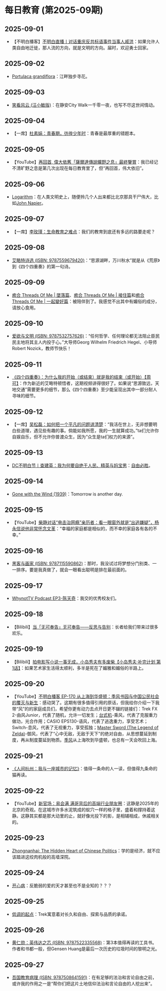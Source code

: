# 每日教育 (第2025-09期)

## 2025-09-01

- 【不明白播客】[不明白直播丨对话重庆反共标语事件当事人戚洪](https://www.youtube.com/live/ewm-LipWFJk)：如果允许人类自由地迁徙，那人流的方向，就是文明的方向。届时，欢迎勇士回家。

## 2025-09-02

- [Portulaca grandiflora](https://en.wikipedia.org/wiki/Portulaca_grandiflora)：江畔独步寻花。

## 2025-09-03

- [笑看风云 (汪小敏版)](https://www.bilibili.com/video/BV1Kr4y1A7G7/)：在静安City Walk一千零一夜，也写不尽这世间情动。

## 2025-09-04

- 【一席】[杜素娟：青春期，彷徨少年时](https://youtu.be/NtI6lUOciX4)：青春是最厚重的错题本。

## 2025-09-05

- 【YouTube】[再回首, 偉大依舊「薩爾達傳說曠野之息」最終鑒賞](https://youtu.be/4f7DDhwyfW0)：我已经记不清旷野之息是第几次出现在每日教育里了，但“再回首，伟大依旧”。

## 2025-09-06

- [Logarithm](https://en.wikipedia.org/wiki/Logarithm)：在人类文明史上，随便拎几个人出来都比北京那具干尸伟大，比如[John Napier](https://en.wikipedia.org/wiki/John_Napier)。

## 2025-09-07

- 【一席】[李玫瑾：生命教育之难点](https://youtu.be/hXTSghfVoP8)：我们的教育到底还有多远的路要走呢？

## 2025-09-08

- [艾略特诗选 (ISBN: 9787559679420)](https://book.douban.com/subject/37008513/)：“思源湖畔，万川秋水”就是从《荒原》到《四个四重奏》的第一句诗。

## 2025-09-09

- [癒合 Threads Of Me | 墜落篇](https://youtu.be/Y-O1P0ZdbNQ)、[癒合 Threads Of Me | 接住篇](https://youtu.be/3O6LTk8Kct0)和[癒合 Threads Of Me | 一起變好篇](https://youtu.be/TDoL0iqNY64)：被陪伴到了。我感觉不出其中有媚俗的成分，请放心食用。

## 2025-09-10

- [爱欲与文明 (ISBN: 9787532757626)](https://book.douban.com/subject/10578442/)：“任何哲学、任何理论都无法阻止臣民民主地将其主人内投于心。”大导师Georg Wilhelm Friedrich Hegel、小导师Robert Nozick，教师节快乐！

## 2025-09-11

- [《四个四重奏》：为什么我的开始（或结束）就是我的结束（或开始）【周可】](https://www.bilibili.com/video/BV1vGJJzyEXA/)：作为新近的艾略特顿悟者，这期视频讲得很好了。如果说“思源致远，天地交通”需要更多的细节，那么《四个四重奏》至少能呈现出其中一部分耐人寻味的细节。

## 2025-09-12

- 【一席】[吴松磊：如何把一个平凡的问题讲清楚](https://www.bilibili.com/video/BV1cYajzmEeZ/)：“我活在世上，无非想要明白些道理，遇见些有趣的事。倘能如我所愿，我的一生就算成功。”ta们允许你自娱自乐，但不允许你普渡众生，因为“众生是ta们权力的来源”。

## 2025-09-13

- [DC不明白节丨查建英：我为何要自绝于人民、精英与妈宝男](https://youtu.be/VMk2ZVaJGXk)：[自由必胜](https://youtu.be/AM9UVhiIS-E)。

## 2025-09-14

- [Gone with the Wind (1939)](https://movie.douban.com/subject/1300267/)：Tomorrow is another day.

## 2025-09-15

- 【YouTube】[柴静对话“电击治网瘾”亲历者：看一眼窗外就是“出逃嫌疑”，杨永信说他非常怀念文革](https://youtu.be/fovmRJVb83g)：“幸福的家庭都是相似的，而不幸的家庭各有各的不幸。”

## 2025-09-16

- [黑客与画家 (ISBN: 9787115590862)](https://book.douban.com/subject/35889905/)：那时，我没试过将梦想分门别类、一一排序。要是我真做了，就会一眼看出聪明是排在最前面的。

## 2025-09-17

- [WhynotTV Podcast EP3-陈天奇](https://www.bilibili.com/video/BV1s6pgzLE3y/)：我交的优秀校友们。

## 2025-09-18

- 【Bilibili】[当「无可奉告」无可奉告——反思与告别](https://www.bilibili.com/video/BV1Rp4y187ZJ/)：长者给我们带来过很多欢乐。

## 2025-09-19

- 【Bilibili】[拍电影写小说一事无成，小岛秀夫有多废柴【小岛秀夫·补完计划 第1话】](https://www.bilibili.com/BV1yThazdENF)：如果艺术家生活得太顺利，多半是死在了媚雅和媚俗的半路上。

## 2025-09-20

- 【YouTube】[不明白播客 EP-170 从上海到华盛顿：季风书园与中国公民社会的覆灭与新生](https://youtu.be/5St2xzpg7XU)：感动哭了。这期有很多值得引用的原话，但我给你介绍一下我带“风”的的家庭成员们，希望你更有动力去点开日更不辍的链接们：Trek FX 2-由风Junior，代表了随机，允许一切发生；[台式机](https://zhuanlan.zhihu.com/p/217881116)-乘风，代表了克服重力做功，光合作用；CASIO EPS130-语风，代表了逃逸重力，享受艺术；Switch-息风，代表了无视重力，享受孤独；[Master Sword (The Legend of Zelda)](https://store.nintendo.com.hk/zeldamastersword)-御风，代表了“心中无敌，无敌于天下”的绝对自由，从思想蔓延到制度，再从制度蔓延到物质。[季风](https://emba.sjtu.edu.cn/static/wza2016/04b.html)从上海吹到华盛顿，也总有一天会吹回上海。

## 2025-09-21

- [《人间杭州：我与一座城市的记忆》](https://book.douban.com/subject/35678114/)：值得一条命的人一读，但值得九条命的猫再读。

## 2025-09-22

- 【YouTube】[新官场：易会满 满哥背后的高端行业朋友圈](https://youtu.be/OVozLDz8_0w)：这静是2025年的北京的奇观。在这城市许多水泥筑成的蚁穴一样的格子里，盛着和撑持着这静。这静其实都是那大动里的止，就好像光投下的影，是相辅相成，休戚相关的。

## 2025-09-23

- [Zhongnanhai: The Hidden Heart of Chinese Politics](https://youtu.be/X9x4ppBPPiI)：学的是经济，就不应该踏进这绞肉机般的高墙深院。

## 2025-09-24

- [开心病](https://youtu.be/iNaZ_4e3kEE)：反脆弱的爱的天才甚至也不是全知的？？？

## 2025-09-25

- [低调的起点](https://www.trekbikes.com/cn/zh_CN/inside_trek/heritage_APAC/)：Trek寓意着对长久和自由、探索与品质的承诺。

## 2025-09-26

- [黄仁勋：英伟达之芯 (ISBN: 9787522335568)](https://book.douban.com/subject/37142217/)：第3本值得再读的工具书。作者和书都一般，但Gensen Huang是最后一次历史的垃圾时间的黎明之光。

## 2025-09-27

- [吾国教育病理 (ISBN: 9787508641591)](https://book.douban.com/subject/25733170/)：在有足够的法治和言论自由之前，或许我的作用之一是“帮你们把这片土地信仰法治和言论自由的人挖出来”。
